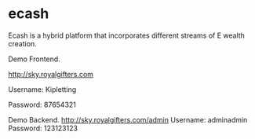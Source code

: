 # ecash
Ecash is a hybrid platform that incorporates different streams of E wealth creation. 

Demo Frontend.

http://sky.royalgifters.com

Username: Kipletting

Password: 87654321

Demo Backend.
http://sky.royalgifters.com/admin
Username: adminadmin
Password: 123123123
